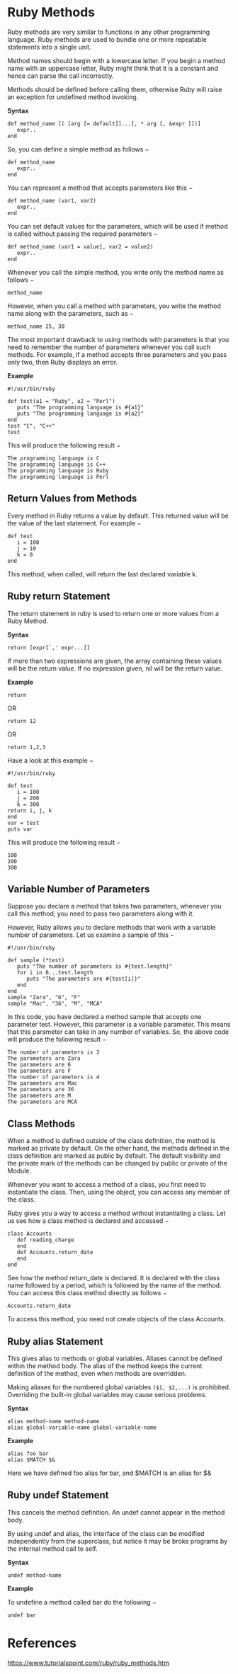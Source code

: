 # Ruby Methods

Ruby methods are very similar to functions in any other programming language. Ruby methods are used to bundle one or more repeatable statements into a single unit.

Method names should begin with a lowercase letter. If you begin a method name with an uppercase letter, Ruby might think that it is a constant and hence can parse the call incorrectly.

Methods should be defined before calling them, otherwise Ruby will raise an exception for undefined method invoking.

**Syntax**
```
def method_name [( [arg [= default]]...[, * arg [, &expr ]])]
   expr..
end
```
So, you can define a simple method as follows −
```
def method_name
   expr..
end
```
You can represent a method that accepts parameters like this −
```
def method_name (var1, var2)
   expr..
end
```
You can set default values for the parameters, which will be used if method is called without passing the required parameters −
```
def method_name (var1 = value1, var2 = value2)
   expr..
end
```
Whenever you call the simple method, you write only the method name as follows −
```
method_name
```
However, when you call a method with parameters, you write the method name along with the parameters, such as −
```
method_name 25, 30
```
The most important drawback to using methods with parameters is that you need to remember the number of parameters whenever you call such methods. For example, if a method accepts three parameters and you pass only two, then Ruby displays an error.

**Example**
```
#!/usr/bin/ruby

def test(a1 = "Ruby", a2 = "Perl")
   puts "The programming language is #{a1}"
   puts "The programming language is #{a2}"
end
test "C", "C++"
test
```
This will produce the following result −
```
The programming language is C
The programming language is C++
The programming language is Ruby
The programming language is Perl
```

## Return Values from Methods
Every method in Ruby returns a value by default. This returned value will be the value of the last statement. For example −
```
def test
   i = 100
   j = 10
   k = 0
end
```
This method, when called, will return the last declared variable k.

## Ruby return Statement
The return statement in ruby is used to return one or more values from a Ruby Method.

**Syntax**
```
return [expr[`,' expr...]]
```
If more than two expressions are given, the array containing these values will be the return value. If no expression given, nil will be the return value.

**Example**
```
return
```
OR
```
return 12
```
OR
```
return 1,2,3
```
Have a look at this example −
```
#!/usr/bin/ruby

def test
   i = 100
   j = 200
   k = 300
return i, j, k
end
var = test
puts var
```
This will produce the following result −
```
100
200
300
```

## Variable Number of Parameters
Suppose you declare a method that takes two parameters, whenever you call this method, you need to pass two parameters along with it.

However, Ruby allows you to declare methods that work with a variable number of parameters. Let us examine a sample of this −
```
#!/usr/bin/ruby

def sample (*test)
   puts "The number of parameters is #{test.length}"
   for i in 0...test.length
      puts "The parameters are #{test[i]}"
   end
end
sample "Zara", "6", "F"
sample "Mac", "36", "M", "MCA"
```
In this code, you have declared a method sample that accepts one parameter test. However, this parameter is a variable parameter. This means that this parameter can take in any number of variables. So, the above code will produce the following result −
```
The number of parameters is 3
The parameters are Zara
The parameters are 6
The parameters are F
The number of parameters is 4
The parameters are Mac
The parameters are 36
The parameters are M
The parameters are MCA
```

## Class Methods
When a method is defined outside of the class definition, the method is marked as private by default. On the other hand, the methods defined in the class definition are marked as public by default. The default visibility and the private mark of the methods can be changed by public or private of the Module.

Whenever you want to access a method of a class, you first need to instantiate the class. Then, using the object, you can access any member of the class.

Ruby gives you a way to access a method without instantiating a class. Let us see how a class method is declared and accessed −
```
class Accounts
   def reading_charge
   end
   def Accounts.return_date
   end
end
```
See how the method return_date is declared. It is declared with the class name followed by a period, which is followed by the name of the method. You can access this class method directly as follows −
```
Accounts.return_date
```
To access this method, you need not create objects of the class Accounts.

## Ruby alias Statement
This gives alias to methods or global variables. Aliases cannot be defined within the method body. The alias of the method keeps the current definition of the method, even when methods are overridden.

Making aliases for the numbered global variables `($1, $2,...)` is prohibited. Overriding the built-in global variables may cause serious problems.

**Syntax**
```
alias method-name method-name
alias global-variable-name global-variable-name
```

**Example**
```
alias foo bar
alias $MATCH $&
```
Here we have defined foo alias for bar, and $MATCH is an alias for $&

## Ruby undef Statement
This cancels the method definition. An undef cannot appear in the method body.

By using undef and alias, the interface of the class can be modified independently from the superclass, but notice it may be broke programs by the internal method call to self.

**Syntax**
```
undef method-name
```

**Example**

To undefine a method called bar do the following −
```
undef bar
```

# References
https://www.tutorialspoint.com/ruby/ruby_methods.htm
